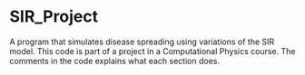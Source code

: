 # SIR_Project
A program that simulates disease spreading using variations of the SIR model.
This code is part of a project in a Computational Physics course. The comments in the code explains what each section does.
